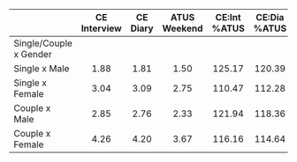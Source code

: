 
|                      | CE<br>Interview |  CE<br>Diary | ATUS<br>Weekend | CE:Int<br>%ATUS | CE:Dia<br>%ATUS |
| -------------------- | :----------: | :----------: | :----------: | :----------: | :----------: |
| Single/Couple x Gender |              |              |              |              |              |
| Single x Male        |         1.88 |         1.81 |         1.50 |       125.17 |       120.39 |
| Single x Female      |         3.04 |         3.09 |         2.75 |       110.47 |       112.28 |
| Couple x Male        |         2.85 |         2.76 |         2.33 |       121.94 |       118.36 |
| Couple x Female      |         4.26 |         4.20 |         3.67 |       116.16 |       114.64 |

